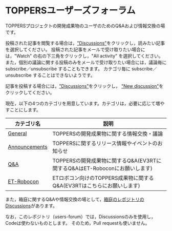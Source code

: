 # TOPPERSユーザーズフォーラム
TOPPERSプロジェクトの開発成果物のユーザのためのQ&amp;Aおよび情報交換の場です。

投稿された記事を閲覧する場合は，["Discussions"](https://github.com/toppers/users/discussions)をクリックし，読みたい記事を選択してください。
投稿された記事をメールで受け取りたい場合には，"Watch" の右の下三角をクリックし，"All activity" を選択してください。
また，個別の議論に関する投稿のみをメールで受け取りたい場合には，議論毎に subscribe／unsubscribe することもできます。
カテゴリ毎に subscribe／unsubscribe することはできないようです。

記事を投稿する場合には，["Discussions"](https://github.com/toppers/users/discussions)をクリックし，
["New discussion"](https://github.com/toppers/users/discussions/new)をクリックしてください。

現在，以下の4つのカテゴリを用意しています。カテゴリは，必要に応じて増やすことにします。

カテゴリ名 | 説明
-------- | -------------
[General](https://github.com/toppers/users/discussions/categories/general) | TOPPERSの開発成果物に関する情報交換・議論 
[Announcements](https://github.com/toppers/users/discussions/categories/announcements) | TOPPERSに関するリリース情報やイベントのお知らせ
[Q&A](https://github.com/toppers/users/discussions/categories/q-a) |  TOPPERSの開発成果物に関するQ&A(EV3RTに関するQ&AはET-Roboconにお願いします)
[ET-Robocon](https://github.com/toppers/users/discussions/categories/et-robocon) | ETロボコン向けのTOPPERS成果物に関するQ&A(EV3RTはこちらにお願いします) 

また，箱庭に関するQ&amp;Aや情報交換の場として，[箱庭のレポジトリのDiscussions](https://github.com/toppers/hakoniwa/discussions)があります。

なお，このレポジトリ（users-forum）では，Discussionsのみを使用し，Codeは使わないものとします。
そのため，Pull requestも使いません。
